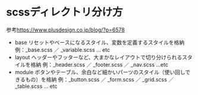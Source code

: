 # scssディレクトリ分け方

参考<https://www.plusdesign.co.jp/blog/?p=6578>

-   base
    リセットやベースになるスタイル、変数を定義するスタイルを格納
    例：\_base.scss ／ \_variable.scss … etc
-   layout
    ヘッダーやフッターなど、大まかなレイアウトで切り分けられるスタイルを格納
    例：\_header.scss ／ \_footer.scss ／ \_nav.scss …etc
-   module
    ボタンやテーブル、余白など細かいパーツのスタイル（使い回しできるもの）を格納
    例：\_button.scss ／ \_form.scss ／ \_grid.scss ／ \_table.scss … etc
